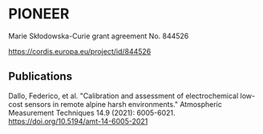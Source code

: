 # PIONEER
Marie Skłodowska-Curie grant agreement No. 844526 

https://cordis.europa.eu/project/id/844526

## Publications
Dallo, Federico, et al. "Calibration and assessment of electrochemical low-cost sensors in remote alpine harsh environments." Atmospheric Measurement Techniques 14.9 (2021): 6005-6021. https://doi.org/10.5194/amt-14-6005-2021
